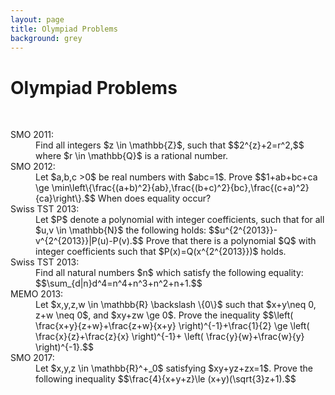 ```yaml
---
layout: page
title: Olympiad Problems
background: grey
---
```


# Olympiad Problems
<br>
<!-- ![Olympiad Problems](/prob.jpg) -->

<dl>
  <dt>SMO 2011:</dt>
  <dd>
    Find all integers $z \in \mathbb{Z}$, such that $$2^{z}+2=r^2,$$ where $r \in \mathbb{Q}$ is a rational number.
  </dd>

  <dt>SMO 2012:</dt>
  <dd>
    Let $a,b,c >0$ be real numbers with $abc=1$. Prove $$1+ab+bc+ca \ge \min\left\{\frac{(a+b)^2}{ab},\frac{(b+c)^2}{bc},\frac{(c+a)^2}{ca}\right\}.$$ When does equality occur?
  </dd>

  <dt>Swiss TST 2013:</dt>
  <dd>
    Let $P$ denote a polynomial with integer coefficients, such that for all $u,v \in \mathbb{N}$ the following holds: $$u^{2^{2013}}-v^{2^{2013}}|P(u)-P(v).$$ Prove that there is a polynomial $Q$ with integer coefficients such that $P(x)=Q(x^{2^{2013}})$ holds.
  </dd>

  <dt>Swiss TST 2013:</dt>
  <dd>
    Find all natural numbers $n$ which satisfy the following equality: $$\sum_{d|n}d^4=n^4+n^3+n^2+n+1.$$
  </dd>

  <dt>MEMO 2013:</dt>
  <dd>
    Let $x,y,z,w \in \mathbb{R} \backslash \{0\}$ such that $x+y\neq 0, z+w \neq 0$, and $xy+zw \ge 0$. Prove the inequality $$\left( \frac{x+y}{z+w}+\frac{z+w}{x+y} \right)^{-1}+\frac{1}{2} \ge \left( \frac{x}{z}+\frac{z}{x} \right)^{-1}+ \left( \frac{y}{w}+\frac{w}{y} \right)^{-1}.$$
  </dd>

  <dt>SMO 2017:</dt>
  <dd>
    Let $x,y,z \in \mathbb{R}^+_0$ satisfying $xy+yz+zx=1$. Prove the following inequality $$\frac{4}{x+y+z}\le (x+y)(\sqrt{3}z+1).$$
  </dd>
</dl>
